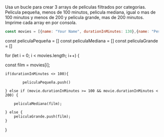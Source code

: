 Usa un bucle para crear 3 arrays de peliculas filtrados por categorias. Pelicula pequeña, menos de 100 minutos, pelicula mediana, igual o mas de 100 minutos y menos de 200 y pelicula grande, mas de 200 minutos. Imprime cada array en por consola.
```js
const movies = [{name: "Your Name", durationInMinutes: 130},{name: "Pesadilla antes de navidad", durationInMinutes: 225}, {name: "Origen", durationInMinutes: 165}, {name: "El señor de los anillos", durationInMinutes: 967}, {name: "Solo en casa", durationInMinutes: 214}, {name: "El jardin de las palabras", durationInMinutes: 40}];
```

const peliculaPequeña = []
const peliculaMediana = []
const peliculaGrande = []


for (let i = 0; i < movies.length; i++) {

const film = movies[i];

    if(durationInMinutes <> 100){

            peliculaPequeña.push()

    } else if (movie.durationInMinutes >= 100 && movie.durationInMinutes < 200) {

        peliculaMediana(film);
        
    } else {
        peliculaGrande.push(film);
    }
}